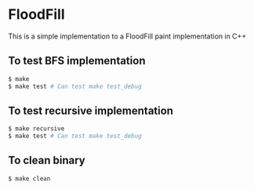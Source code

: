 # FloodFill
This is a simple implementation to a FloodFill paint implementation in C++

## To test BFS implementation
```bash
$ make
$ make test # Can test make test_debug
```

## To test recursive implementation
```bash
$ make recursive
$ make test # Can test make test_debug
```

## To clean binary
```
$ make clean
```

